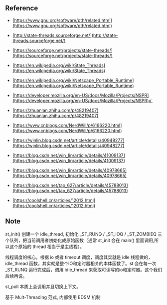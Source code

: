 
## Reference

- [https://www.gnu.org/software/pth/related.html](https://www.gnu.org/software/pth/related.html)
- [http://state-threads.sourceforge.net/](http://state-threads.sourceforge.net/)
- [https://sourceforge.net/projects/state-threads/](https://sourceforge.net/projects/state-threads/)
- [https://en.wikipedia.org/wiki/State_Threads](https://en.wikipedia.org/wiki/State_Threads)
- [https://en.wikipedia.org/wiki/Netscape_Portable_Runtime](https://en.wikipedia.org/wiki/Netscape_Portable_Runtime)
- [https://developer.mozilla.org/en-US/docs/Mozilla/Projects/NSPR](https://developer.mozilla.org/en-US/docs/Mozilla/Projects/NSPR)x`

- [https://zhuanlan.zhihu.com/p/48219407](https://zhuanlan.zhihu.com/p/48219407)
- [https://www.cnblogs.com/NerdWill/p/6166220.html](https://www.cnblogs.com/NerdWill/p/6166220.html)

- [https://winlin.blog.csdn.net/article/details/40948277](https://winlin.blog.csdn.net/article/details/40948277)
- [https://blog.csdn.net/win_lin/article/details/41009137](https://blog.csdn.net/win_lin/article/details/41009137)
- [https://blog.csdn.net/win_lin/article/details/40978665](https://blog.csdn.net/win_lin/article/details/40978665)

- [https://blog.csdn.net/tao_627/article/details/45788013](https://blog.csdn.net/tao_627/article/details/45788013)
- [https://coolshell.cn/articles/12012.html](https://coolshell.cn/articles/12012.html)

## Note

st_init() 创建一个 idle_thread, 初始化 _ST_RUNQ / _ST_IOQ / _ST_ZOMBIEQ 三个队列，把当前调用者初始化成原始函数（通常 st_init 会在 main() 里面调用,所以这个原始的 thread 相当于是主线程）。

线程调度的核心，根据 io 或者 timeout 调度，调度其实就是 idle 线程做的，idle_thread 函数，其实就是整个IO和定时器相关的本体函数了。st 会在每一次 _ST_RUNQ 运行完成后，调用 idle_thread 来获取可读写的io和定时器。这个我们后续再说。

st_poll 本质上会调用并且切换上下文。

基于 Mult-Threading 范式, 内部使用 EDSM 机制
